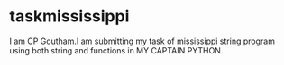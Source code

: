 # taskmississippi
I am CP Goutham.I am submitting my task of mississippi string program using both string and functions in MY CAPTAIN PYTHON.
